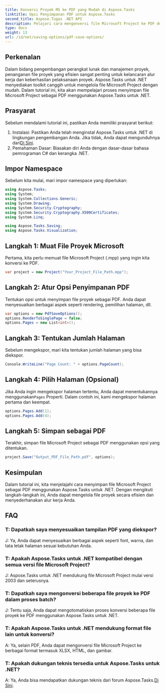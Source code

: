 ```yaml
---
title: Konversi Proyek MS ke PDF yang Mudah di Aspose.Tasks
linktitle: Opsi Penyimpanan PDF untuk Aspose.Tasks
second_title: Aspose.Tugas .NET API
description: Pelajari cara mengonversi file Microsoft Project ke PDF dengan mudah menggunakan Aspose.Tasks untuk .NET. Tingkatkan alur kerja manajemen proyek Anda.
type: docs
weight: 13
url: /id/net/saving-options/pdf-save-options/
---
```

## Perkenalan
Dalam bidang pengembangan perangkat lunak dan manajemen proyek, penanganan file proyek yang efisien sangat penting untuk kelancaran alur kerja dan keberhasilan pelaksanaan proyek. Aspose.Tasks untuk .NET menyediakan toolkit canggih untuk mengelola file Microsoft Project dengan mudah. Dalam tutorial ini, kita akan mempelajari proses menyimpan file Microsoft Project sebagai PDF menggunakan Aspose.Tasks untuk .NET. 
## Prasyarat
Sebelum mendalami tutorial ini, pastikan Anda memiliki prasyarat berikut:
1.  Instalasi: Pastikan Anda telah menginstal Aspose.Tasks untuk .NET di lingkungan pengembangan Anda. Jika tidak, Anda dapat mengunduhnya dari[Di Sini](https://releases.aspose.com/tasks/net/).
2. Pemahaman Dasar: Biasakan diri Anda dengan dasar-dasar bahasa pemrograman C# dan kerangka .NET.

## Impor Namespace
Sebelum kita mulai, mari impor namespace yang diperlukan:
```csharp
using Aspose.Tasks;
using System;
using System.Collections.Generic;
using System.Drawing;
using System.Security.Cryptography;
using System.Security.Cryptography.X509Certificates;
using System.Linq;

using Aspose.Tasks.Saving;
using Aspose.Tasks.Visualization;
```

## Langkah 1: Muat File Proyek Microsoft
Pertama, kita perlu memuat file Microsoft Project (.mpp) yang ingin kita konversi ke PDF.
```csharp
var project = new Project("Your_Project_File_Path.mpp");
```
## Langkah 2: Atur Opsi Penyimpanan PDF
Tentukan opsi untuk menyimpan file proyek sebagai PDF. Anda dapat menyesuaikan berbagai aspek seperti rendering, pemilihan halaman, dll.
```csharp
var options = new PdfSaveOptions();
options.RenderToSinglePage = false;
options.Pages = new List<int>();
```
## Langkah 3: Tentukan Jumlah Halaman
Sebelum mengekspor, mari kita tentukan jumlah halaman yang bisa diekspor.
```csharp
Console.WriteLine("Page Count: " + options.PageCount);
```
## Langkah 4: Pilih Halaman (Opsional)
 Jika Anda ingin mengekspor halaman tertentu, Anda dapat menentukannya menggunakan`Pages` Properti. Dalam contoh ini, kami mengekspor halaman pertama dan keempat.
```csharp
options.Pages.Add(1);
options.Pages.Add(4);
```
## Langkah 5: Simpan sebagai PDF
Terakhir, simpan file Microsoft Project sebagai PDF menggunakan opsi yang ditentukan.
```csharp
project.Save("Output_PDF_File_Path.pdf", options);
```

## Kesimpulan
Dalam tutorial ini, kita menjelajahi cara menyimpan file Microsoft Project sebagai PDF menggunakan Aspose.Tasks untuk .NET. Dengan mengikuti langkah-langkah ini, Anda dapat mengelola file proyek secara efisien dan menyederhanakan alur kerja Anda.
## FAQ
### T: Dapatkah saya menyesuaikan tampilan PDF yang diekspor?
J: Ya, Anda dapat menyesuaikan berbagai aspek seperti font, warna, dan tata letak halaman sesuai kebutuhan Anda.
### T: Apakah Aspose.Tasks untuk .NET kompatibel dengan semua versi file Microsoft Project?
J: Aspose.Tasks untuk .NET mendukung file Microsoft Project mulai versi 2003 dan seterusnya.
### T: Dapatkah saya mengonversi beberapa file proyek ke PDF dalam proses batch?
J: Tentu saja, Anda dapat mengotomatiskan proses konversi beberapa file proyek ke PDF menggunakan Aspose.Tasks untuk .NET.
### T: Apakah Aspose.Tasks untuk .NET mendukung format file lain untuk konversi?
A: Ya, selain PDF, Anda dapat mengonversi file Microsoft Project ke berbagai format termasuk XLSX, HTML, dan gambar.
### T: Apakah dukungan teknis tersedia untuk Aspose.Tasks untuk .NET?
 A: Ya, Anda bisa mendapatkan dukungan teknis dari forum Aspose.Tasks.[Di Sini](https://forum.aspose.com/c/tasks/15).